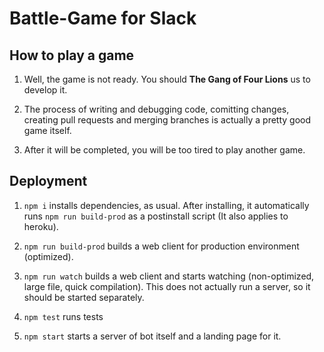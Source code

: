 # Battle-Game for Slack

## How to play a game

1. Well, the game is not ready. You should **The Gang of Four Lions** us to develop it.

1. The process of writing and debugging code, comitting changes, creating pull requests and merging branches is actually a pretty good game itself.

1. After it will be completed, you will be too tired to play another game.

## Deployment

1. `npm i` installs dependencies, as usual. After installing, it automatically runs `npm run build-prod` as a postinstall script (It also applies to heroku).

1. `npm run build-prod` builds a web client for production environment (optimized).

1. `npm run watch` builds a web client and starts watching (non-optimized, large file, quick compilation). This does not actually run a server, so it should be started separately.

1. `npm test` runs tests

1. `npm start` starts a server of bot itself and a landing page for it.

